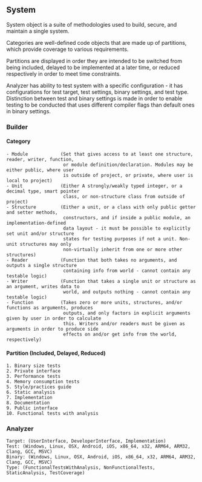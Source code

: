## System

System object is a suite of methodologies used to build, secure, and maintain a single system.

Categories are well-defined code objects that are made up of partitions, which provide coverage to various requirements.

Partitions are displayed in order they are intended to be switched from being included, delayed to be implemented at a later time, or reduced respectively in order to meet time constraints.

Analyzer has ability to test system with a specific configuration - it has configurations for test target, test settings, binary settings, and test type. Distinction between test and binary settings is made in order to enable testing to be conducted that uses different compiler flags than default ones in binary settings.

### Builder

#### Category

    - Module            (Set that gives access to at least one structure, reader, writer, function,
                         or module definition/declaration. Modules may be either public, where user
                         is outside of project, or private, where user is local to project)
    - Unit              (Either A strongly/weakly typed integer, or a decimal type, smart pointer
                         class, or non-structure class from outside of project)
    - Structure         (Either a unit, or a class with only public getter and setter methods,
                         constructors, and if inside a public module, an implementation-defined
                         data layout - it must be possible to explicitly set unit and/or structure
                         states for testing purposes if not a unit. Non-unit structures may only
                         non-virtually inherit from one or more other structures)
    - Reader            (Function that both takes no arguments, and outputs a single structure
                         containing info from world - cannot contain any testable logic)
    - Writer            (Function that takes a single unit or structure as an argument, writes data to
                         world, and outputs nothing - cannot contain any testable logic)
    - Function          (Takes zero or more units, structures, and/or functions as arguments, produces
                         outputs, and only factors in explicit arguments given by user in order to calculate
                         this. Writers and/or readers must be given as arguments in order to produce side
                         effects on and/or get info from the world, respectively)

#### Partition (Included, Delayed, Reduced)

    1. Binary size tests
    2. Private interface
    3. Performance tests
    4. Memory consumption tests
    5. Style/practices guide
    6. Static analysis
    7. Implementation
    8. Documentation
    9. Public interface
    10. Functional tests with analysis

### Analyzer

    Target: (UserInterface, DeveloperInterface, Implementation)
    Test: (Windows, Linux, OSX, Android, iOS, x86_64, x32, ARM64, ARM32, Clang, GCC, MSVC)
    Binary: (Windows, Linux, OSX, Android, iOS, x86_64, x32, ARM64, ARM32, Clang, GCC, MSVC)
    Type: (FunctionalTestsWithAnalysis, NonFunctionalTests, StaticAnalysis, TestCoverage)